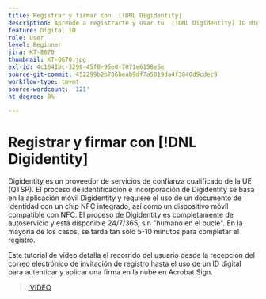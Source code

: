 ```yaml
---
title: Registrar y firmar con  [!DNL Digidentity]
description: Aprende a registrarte y usar tu  [!DNL Digidentity] ID digital con Acrobat Sign
feature: Digital ID
role: User
level: Beginner
jira: KT-8670
thumbnail: KT-8670.jpg
exl-id: 4c1641bc-3298-45f0-95ed-7071e6158e5e
source-git-commit: 452299b2b786beab9df7a5019da4f3840d9cdec9
workflow-type: tm+mt
source-wordcount: '121'
ht-degree: 0%

---
```


# Registrar y firmar con [!DNL Digidentity]

Digidentity es un proveedor de servicios de confianza cualificado de la UE (QTSP). El proceso de identificación e incorporación de Digidentity se basa en la aplicación móvil Digidentity y requiere el uso de un documento de identidad con un chip NFC integrado, así como un dispositivo móvil compatible con NFC. El proceso de Digidentity es completamente de autoservicio y está disponible 24/7/365, sin &quot;humano en el bucle&quot;. En la mayoría de los casos, se tarda tan solo 5-10 minutos para completar el registro.

Este tutorial de vídeo detalla el recorrido del usuario desde la recepción del correo electrónico de invitación de registro hasta el uso de un ID digital para autenticar y aplicar una firma en la nube en Acrobat Sign.

>[!VIDEO](https://video.tv.adobe.com/v/336991?quality=12&learn=on&hidetitle=true)
